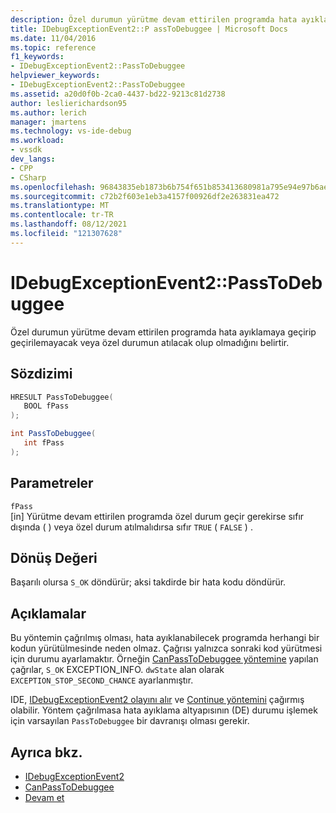 ```yaml
---
description: Özel durumun yürütme devam ettirilen programda hata ayıklamaya geçirip geçirilemayacak veya özel durumun atılacak olup olmadığını belirtir.
title: IDebugExceptionEvent2::P assToDebuggee | Microsoft Docs
ms.date: 11/04/2016
ms.topic: reference
f1_keywords:
- IDebugExceptionEvent2::PassToDebuggee
helpviewer_keywords:
- IDebugExceptionEvent2::PassToDebuggee
ms.assetid: a20d0f0b-2ca0-4437-bd22-9213c81d2738
author: leslierichardson95
ms.author: lerich
manager: jmartens
ms.technology: vs-ide-debug
ms.workload:
- vssdk
dev_langs:
- CPP
- CSharp
ms.openlocfilehash: 96843835eb1873b6b754f651b853413680981a795e94e97b6aef6cfbd753e5e2
ms.sourcegitcommit: c72b2f603e1eb3a4157f00926df2e263831ea472
ms.translationtype: MT
ms.contentlocale: tr-TR
ms.lasthandoff: 08/12/2021
ms.locfileid: "121307628"
---
```

# <a name="idebugexceptionevent2passtodebuggee"></a>IDebugExceptionEvent2::PassToDebuggee
Özel durumun yürütme devam ettirilen programda hata ayıklamaya geçirip geçirilemayacak veya özel durumun atılacak olup olmadığını belirtir.

## <a name="syntax"></a>Sözdizimi

```cpp
HRESULT PassToDebuggee(
   BOOL fPass
);
```

```csharp
int PassToDebuggee(
   int fPass
);
```

## <a name="parameters"></a>Parametreler
`fPass`\
[in] Yürütme devam ettirilen programda özel durum geçir gerekirse sıfır dışında ( ) veya özel durum atılmalıdırsa sıfır `TRUE` ( `FALSE` ) .

## <a name="return-value"></a>Dönüş Değeri
 Başarılı olursa `S_OK` döndürür; aksi takdirde bir hata kodu döndürür.

## <a name="remarks"></a>Açıklamalar
 Bu yöntemin çağrılmış olması, hata ayıklanabilecek programda herhangi bir kodun yürütülmesinde neden olmaz. Çağrısı yalnızca sonraki kod yürütmesi için durumu ayarlamaktır. Örneğin [CanPassToDebuggee yöntemine](../../../extensibility/debugger/reference/idebugexceptionevent2-canpasstodebuggee.md) yapılan çağrılar, `S_OK` EXCEPTION_INFO. [](../../../extensibility/debugger/reference/exception-info.md)`dwState` alan olarak `EXCEPTION_STOP_SECOND_CHANCE` ayarlanmıştır.

 IDE, [IDebugExceptionEvent2 olayını alır](../../../extensibility/debugger/reference/idebugexceptionevent2.md) ve [Continue yöntemini](../../../extensibility/debugger/reference/idebugprogram2-continue.md) çağırmış olabilir. Yöntem çağrılmasa hata ayıklama altyapısının (DE) durumu işlemek için varsayılan `PassToDebuggee` bir davranışı olması gerekir.

## <a name="see-also"></a>Ayrıca bkz.
- [IDebugExceptionEvent2](../../../extensibility/debugger/reference/idebugexceptionevent2.md)
- [CanPassToDebuggee](../../../extensibility/debugger/reference/idebugexceptionevent2-canpasstodebuggee.md)
- [Devam et](../../../extensibility/debugger/reference/idebugprogram2-continue.md)
